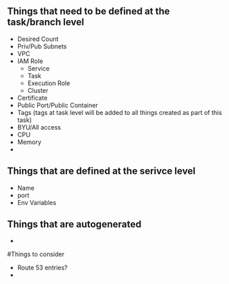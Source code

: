 ## Things that need to be defined at the task/branch level
- Desired Count
- Priv/Pub Subnets
- VPC
- IAM Role
    - Service
    - Task
    - Execution Role
    - Cluster
- Certificate
- Public Port/Public Container
- Tags (tags at task level will be added to all things created as part of this task)
- BYU/All access
- CPU
- Memory
-

## Things that are defined at the serivce level
- Name
- port
- Env Variables

## Things that are autogenerated
- 

#Things to consider
- Route 53 entries?
-

